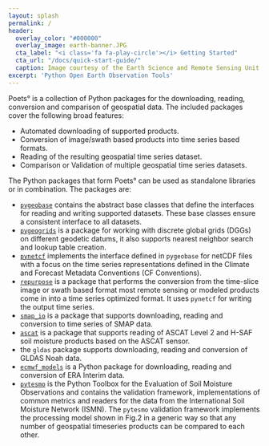 ```yaml
---
layout: splash
permalink: /
header:
  overlay_color: "#000000"
  overlay_image: earth-banner.JPG
  cta_label: "<i class='fa fa-play-circle'></i> Getting Started"
  cta_url: "/docs/quick-start-guide/"
  caption: Image courtesy of the Earth Science and Remote Sensing Unit, NASA Johnson Space Center
excerpt: 'Python Open Earth Observation Tools'
---
```


Poets° is a collection of Python packages for the downloading, reading,
conversion and comparison of geospatial data. The included packages cover the
following broad features:

- Automated downloading of supported products.
- Conversion of image/swath based products into time series based formats.
- Reading of the resulting geospatial time series dataset.
- Comparison or Validation of multiple geospatial time series datasets.

The Python packages that form Poets° can be used as standalone libraries or in
combination. The packages are:

- [`pygeobase`](https://github.com/tuw-geo/pygeobase) contains the abstract
  base classes that define the interfaces for reading and writing supported
  datasets. These base classes ensure a consistent interface to all datasets.
- [`pygeogrids`](https://github.com/tuw-geo/pygeogrids) is a package for working with discrete global grids
  (DGGs) on different geodetic datums, it also supports nearest neighbor
  search and lookup table creation.
- [`pynetcf`](https://github.com/tuw-geo/pynetcf) implements the interface defined in `pygeobase`
  for netCDF files with a focus on the time series representations defined
  in the Climate and Forecast Metadata Conventions (CF Conventions).
- [`repurpose`](https://github.com/tuw-geo/repurpose) is a package that performs the conversion from the
  time-slice image or swath based format most remote sensing or modeled
  products come in into a time series optimized format. It uses
  `pynetcf` for writing the output time series.
- [`smap_io`](https://github.com/tuw-geo/smap_io) is a package that supports downloading, reading and
  conversion to time series of SMAP data.
- [`ascat`](https://github.com/tuw-geo/ascat) is a package that supports reading of ASCAT Level 2 and
  H-SAF soil moisture products based on the ASCAT sensor.
- the `gldas` package supports downloading, reading and conversion
  of GLDAS Noah data.
- [`ecmwf_models`](https://github.com/tuw-geo/ecmwf_models) is a Python package for downloading, reading and
  conversion of ERA Interim data.
- [`pytesmo`](https://github.com/tuw-geo/pytesmo) is the Python Toolbox for the Evaluation of Soil Moisture
  Observations and contains the validation framework, implementations of common
  metrics and readers for the data from the International Soil Moisture Network
  (ISMN). The `pytesmo` validation framework implements the processing model
  shown in Fig.2 in a generic way so that any number of geospatial timeseries
  products can be compared to each other.
